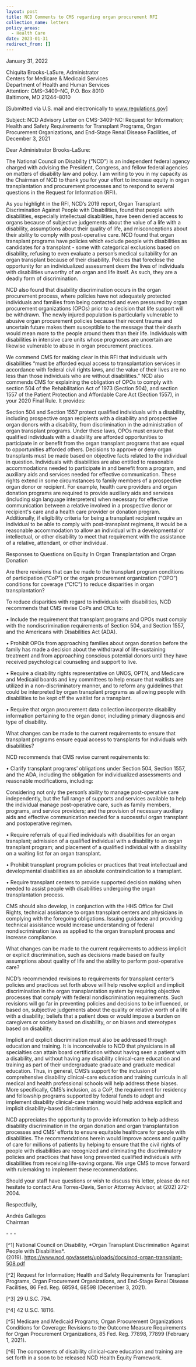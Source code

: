 ```yaml
---
layout: post
title: NCD Comments to CMS regarding organ procurement RFI
collection_name: letters
policy_areas:
  - Health Care
date: 2023-01-31
redirect_from: []
---
```

January 31, 2022

Chiquita Brooks-LaSure, Administrator\
Centers for Medicare & Medicaid Services\
Department of Health and Human Services\
Attention: CMS–3409–NC, P.O. Box 8010\
Baltimore, MD 21244–8010

\[Submitted via U.S. mail and electronically to www.regulations.gov]

Subject:  NCD Advisory Letter on CMS-3409-NC: Request for Information; Health and Safety Requirements for Transplant Programs, Organ Procurement Organizations, and End-Stage Renal Disease Facilities, of December 3, 2021

Dear Administrator Brooks-LaSure:

The National Council on Disability (“NCD”) is an independent federal agency charged with advising the President, Congress, and fellow federal agencies on matters of disability law and policy. I am writing to you in my capacity as the Chairman of NCD to thank you for your effort to increase equity in organ transplantation and procurement processes and to respond to several questions in the Request for Information (RFI). 

As you highlight in the RFI, NCD’s 2019 report, Organ Transplant Discrimination Against People with Disabilities,  found that people with disabilities, especially intellectual disabilities, have been denied access to organs because of subjective judgements about the value of a life with a disability, assumptions about their quality of life, and misconceptions about their ability to comply with post-operative care. NCD found that organ transplant programs have policies which exclude people with disabilities as candidates for a transplant - some with categorical exclusions based on disability, refusing to even evaluate a person’s medical suitability for an organ transplant because of their disability. Policies that foreclose the opportunity for an individualized assessment deem the lives of individuals with disabilities unworthy of an organ and life itself. As such, they are a deadly form of discrimination.

NCD also found that disability discrimination occurs in the organ procurement process, where policies have not adequately protected individuals and families from being contacted and even pressured by organ procurement organizations (OPOs) prior to a decision that life support will be withdrawn. The newly injured population is particularly vulnerable to abusive organ procurement policies because their recent trauma and uncertain future makes them susceptible to the message that their death would mean more to the people around them than their life. Individuals with disabilities in intensive care units whose prognoses are uncertain are likewise vulnerable to abuse in organ procurement practices. 

We commend CMS for making clear in this RFI that individuals with disabilities “must be afforded equal access to transplantation services in accordance with federal civil rights laws, and the value of their lives are no less than those individuals who are without disabilities.”   NCD also commends CMS for explaining the obligation of OPOs to comply with section 504 of the Rehabilitation Act of 1973 (Section 504),  and section 1557 of the Patient Protection and Affordable Care Act (Section 1557),  in your 2020 Final Rule.  It provides:

Section 504 and Section 1557 protect qualified individuals with a disability, including prospective organ recipients with a disability and prospective organ donors with a disability, from discrimination in the administration of organ transplant programs. Under these laws, OPOs must ensure that qualified individuals with a disability are afforded opportunities to participate in or benefit from the organ transplant programs that are equal to opportunities afforded others. Decisions to approve or deny organ transplants must be made based on objective facts related to the individual in question. Individuals with disabilities are also entitled to reasonable accommodations needed to participate in and benefit from a program, and auxiliary aids and services needed for effective communication. These rights extend in some circumstances to family members of a prospective organ donor or recipient. For example, health care providers and organ donation programs are required to provide auxiliary aids and services (including sign language interpreters) when necessary for effective communication between a relative involved in a prospective donor or recipient's care and a health care provider or donation program. Additionally, if eligibility criteria for being a transplant recipient require an individual to be able to comply with post-transplant regimens, it would be a reasonable accommodation to allow an individual with a developmental or intellectual, or other disability to meet that requirement with the assistance of a relative, attendant, or other individual.

Responses to Questions on Equity In Organ Transplantation and Organ Donation

Are there revisions that can be made to the transplant program conditions of participation (“CoP”) or the organ procurement organization (“OPO”) conditions for coverage (“CfC”) to reduce disparities in organ transplantation?

To reduce disparities with regard to individuals with disabilities, NCD recommends that CMS revise CoPs and CfCs to:

•	Include the requirement that transplant programs and OPOs must comply with the nondiscrimination requirements of Section 504, and Section 1557, and the Americans with Disabilities Act (ADA).

•	Prohibit OPOs from approaching families about organ donation before the family has made a decision about the withdrawal of life-sustaining treatment and from approaching conscious potential donors until they have received psychological counseling and support to live.

•	Require a disability rights representative on UNOS, OPTN, and Medicare and Medicaid boards and key committees to help ensure that waitlists are utilized in a non-discriminatory manner, and to reform any guidelines that could be interpreted by organ transplant programs as allowing people with disabilities to be kept off the waitlist for a transplant.

•	Require that organ procurement data collection incorporate disability information pertaining to the organ donor, including primary diagnosis and type of disability.

What changes can be made to the current requirements to ensure that transplant programs ensure equal access to transplants for individuals with disabilities?

NCD recommends that CMS revise current requirements to:

•	Clarify transplant programs’ obligations under Section 504, Section 1557, and the ADA, including the obligation for individualized assessments and reasonable modifications, including:

Considering not only the person’s ability to manage post-operative care independently, but the full range of supports and services available to help the individual manage post-operative care, such as family members, programs, and service providers; and the provision of necessary auxiliary aids and effective communication needed for a successful organ transplant and postoperative regimen.

•	Require referrals of qualified individuals with disabilities for an organ transplant; admission of a qualified individual with a disability to an organ transplant program; and placement of a qualified individual with a disability on a waiting list for an organ transplant.

•	Prohibit transplant program policies or practices that treat intellectual and developmental disabilities as an absolute contraindication to a transplant.

•	Require transplant centers to provide supported decision making when needed to assist people with disabilities undergoing the organ transplantation process.

CMS should also develop, in conjunction with the HHS Office for Civil Rights, technical assistance to organ transplant centers and physicians in complying with the foregoing obligations. Issuing guidance and providing technical assistance would increase understanding of federal nondiscrimination laws as applied to the organ transplant process and increase compliance.

What changes can be made to the current requirements to address implicit or explicit discrimination, such as decisions made based on faulty assumptions about quality of life and the ability to perform post-operative care?

NCD’s recommended revisions to requirements for transplant center’s policies and practices set forth above will help resolve explicit and implicit discrimination in the organ transplantation system by requiring objective processes that comply with federal nondiscrimination requirements. Such revisions will go far in preventing policies and decisions to be influenced, or based on, subjective judgements about the quality or relative worth of a life with a disability; beliefs that a patient does or would impose a burden on caregivers or society based on disability, or on biases and stereotypes based on disability.

Implicit and explicit discrimination must also be addressed through education and training. It is inconceivable to NCD that physicians in all specialties can attain board certification without having seen a patient with a disability, and without having any disability clinical-care education and training as part of their undergraduate graduate and graduate medical education.  Thus, in general, CMS’s support for the inclusion of comprehensive disability clinical-care education and training curricula in all medical and health professional schools will help address these biases. More specifically, CMS’s inclusion, as a CoP, the requirement for residency and fellowship programs supported by federal funds to adopt and implement disability clinical-care training would help address explicit and implicit disability-based discrimination.

NCD appreciates the opportunity to provide information to help address disability discrimination in the organ donation and organ transplantation processes and CMS’ efforts to ensure equitable healthcare for people with disabilities. The recommendations herein would improve access and quality of care for millions of patients by helping to ensure that the civil rights of people with disabilities are recognized and eliminating the discriminatory policies and practices that have long prevented qualified individuals with disabilities from receiving life-saving organs. We urge CMS to move forward with rulemaking to implement these recommendations. 

Should your staff have questions or wish to discuss this letter, please do not hesitate to contact Ana Torres-Davis, Senior Attorney Advisor, at (202) 272-2004.

Respectfully, 

Andrés Gallegos\
Chairman

\- - -

[^1] National Council on Disability, \*Organ Transplant Discrimination Against People with Disabilities\*. (2019). <https://www.ncd.gov/assets/uploads/docs/ncd-organ-transplant-508.pdf>

[^2] Request for Information; Health and Safety Requirements for Transplant Programs, Organ Procurement Organizations, and End-Stage Renal Disease Facilities, 86 Fed. Reg. 68594, 68598 (December 3, 2021).

[^3] 29 U.S.C. 794.

[^4] 42 U.S.C. 18116. 

[^5] Medicare and Medicaid Programs; Organ Procurement Organizations Conditions for Coverage: Revisions to the Outcome Measure Requirements for Organ Procurement Organizations, 85 Fed. Reg. 77898, 77899 (February 1, 2021).

[^6] The components of disability clinical-care education and training are set forth in a soon to be released NCD Health Equity Framework.
